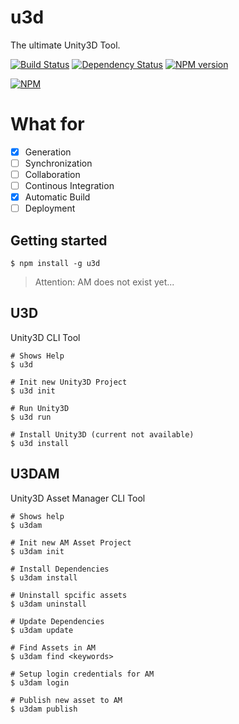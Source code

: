 u3d
===

The ultimate Unity3D Tool.

[![Build Status](https://travis-ci.org/Ninevillage/u3d.svg?branch=master)](https://travis-ci.org/Ninevillage/u3d)
[![Dependency Status](https://gemnasium.com/Ninevillage/u3d.svg)](https://gemnasium.com/Ninevillage/u3d)
[![NPM version](https://badge.fury.io/js/u3d.svg)](http://badge.fury.io/js/u3d)


[![NPM](https://nodei.co/npm/u3d.png)](https://www.npmjs.com/package/u3d)

# What for

- [x] Generation
- [ ] Synchronization
- [ ] Collaboration
- [ ] Continous Integration
- [x] Automatic Build
- [ ] Deployment

## Getting started
```
$ npm install -g u3d
```

> Attention: AM does not exist yet...

## U3D
Unity3D CLI Tool
```
# Shows Help
$ u3d

# Init new Unity3D Project
$ u3d init

# Run Unity3D
$ u3d run

# Install Unity3D (current not available)
$ u3d install
```

## U3DAM
Unity3D Asset Manager CLI Tool
```
# Shows help
$ u3dam

# Init new AM Asset Project
$ u3dam init

# Install Dependencies
$ u3dam install

# Uninstall spcific assets
$ u3dam uninstall

# Update Dependencies
$ u3dam update

# Find Assets in AM
$ u3dam find <keywords>

# Setup login credentials for AM
$ u3dam login

# Publish new asset to AM
$ u3dam publish
```
